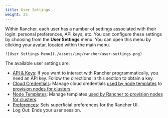 ```yaml
---
title: User Settings
weight: 23
---
```


Within Rancher, each user has a number of settings associated with their login: personal preferences, API keys, etc. You can configure these settings by choosing from the **User Settings** menu. You can open this menu by clicking your avatar, located within the main menu.

```img
![User Settings Menu](./assets/img/rancher/user-settings.png)
```
The available user settings are:

- [API & Keys](https://rancher.com/docs/rancher/v2.6/en/user-settings/api-keys/): If you want to interact with Rancher programmatically, you need an API key. Follow the directions in this section to obtain a key.
- [Cloud Credentials](https://rancher.com/docs/rancher/v2.6/en/user-settings/cloud-credentials/): Manage cloud credentials [used by node templates](https://rancher.com/docs/rancher/v2.6/en/cluster-provisioning/rke-clusters/node-pools/#node-templates) to [provision nodes for clusters](https://rancher.com/docs/rancher/v2.6/en/cluster-provisioning/rke-clusters).
- [Node Templates](https://rancher.com/docs/rancher/v2.6/en/user-settings/node-templates): Manage templates [used by Rancher to provision nodes for clusters](https://rancher.com/docs/rancher/v2.6/en/cluster-provisioning/rke-clusters).
- [Preferences](https://rancher.com/docs/rancher/v2.6/en/user-settings/preferences): Sets superficial preferences for the Rancher UI.
- Log Out: Ends your user session.
